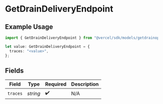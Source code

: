 # GetDrainDeliveryEndpoint

## Example Usage

```typescript
import { GetDrainDeliveryEndpoint } from "@vercel/sdk/models/getdrainop.js";

let value: GetDrainDeliveryEndpoint = {
  traces: "<value>",
};
```

## Fields

| Field              | Type               | Required           | Description        |
| ------------------ | ------------------ | ------------------ | ------------------ |
| `traces`           | *string*           | :heavy_check_mark: | N/A                |